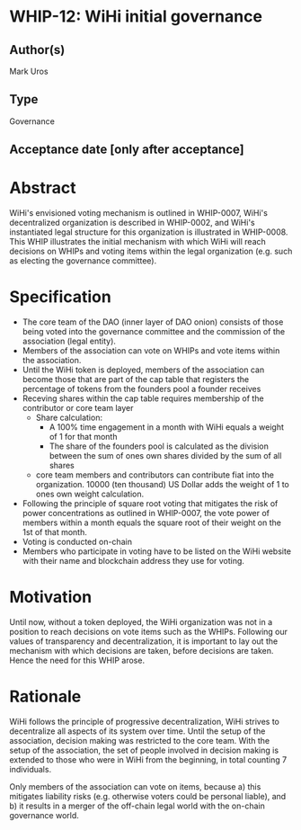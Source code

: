 # WHIP-12: WiHi initial governance

## Author(s)
Mark 
Uros

## Type
Governance

## Acceptance date [only after acceptance]

# Abstract 
WiHi's envisioned voting mechanism is outlined in WHIP-0007, WiHi's decentralized organization is described in WHIP-0002, and  WiHi's instantiated legal structure for this organization is illustrated in WHIP-0008. 
This WHIP illustrates the initial mechanism with which WiHi will reach decisions on WHIPs and voting items within the legal organization (e.g. such as electing the governance committee).

# Specification 

- The core team of the DAO (inner layer of DAO onion) consists of those being voted into the governance committee and the commission of the association (legal entity). 
- Members of the association can vote on WHIPs and vote items within the association. 
- Until the WiHi token is deployed, members of the association can become those that are part of the cap table that registers the percentage of tokens from the founders pool a founder receives
- Receving shares within the cap table requires membership of the contributor or core team layer
    - Share calculation:
        - A 100% time engagement in a month with WiHi equals a weight of 1 for that month
        - The share of the founders pool is calculated as the division between the sum of ones own shares divided by the sum of all shares
    - core team members and contributors can contribute fiat into the organization. 10000 (ten thousand) US Dollar adds the weight of 1 to ones own weight calculation. 
- Following the principle of square root voting that mitigates the risk of power concentrations as outlined in WHIP-0007, the vote power of members within a month equals the square root of their weight on the 1st of that month. 
- Voting is conducted on-chain
- Members who participate in voting have to be listed on the WiHi website with their name and blockchain address they use for voting. 
 

# Motivation 
Until now, without a token deployed, the WiHi organization was not in a position to reach decisions on vote items such as the WHIPs. Following our values of transparency and decentralization, it is important to lay out the mechanism with which decisions are taken, before decisions are taken. Hence the need for this WHIP arose.


# Rationale 
WiHi follows the principle of progressive decentralization, WiHi strives to decentralize all aspects of its system over time. Until the setup of the association, decision making was restricted to the core team. With the setup of the association, the set of people involved in decision making is extended to those who were in WiHi from the beginning, in total counting 7 individuals.

Only members of the association can vote on items, because a) this mitigates liability risks (e.g. otherwise voters could be personal liable), and b) it results in a merger of the off-chain legal world with the on-chain governance world. 